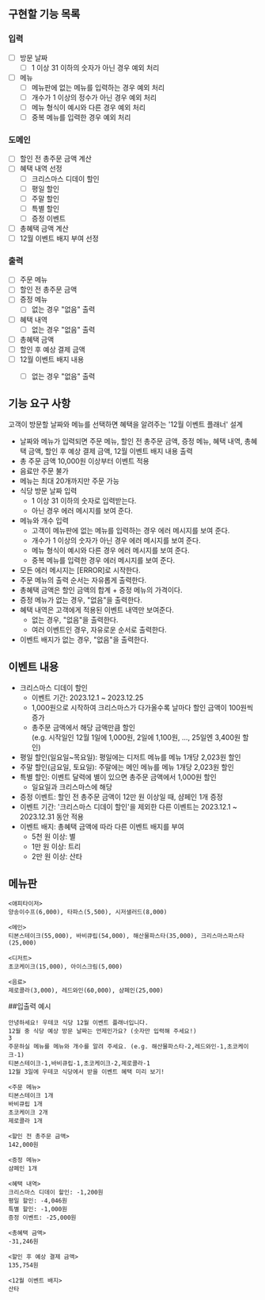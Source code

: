 ## 구현할 기능 목록

### 입력
 - [ ] 방문 날짜
   - [ ] 1 이상 31 이하의 숫자가 아닌 경우 예외 처리
 - [ ] 메뉴
   - [ ] 메뉴판에 없는 메뉴를 입력하는 경우 예외 처리
   - [ ] 개수가 1 이상의 정수가 아닌 경우 예외 처리
   - [ ] 메뉴 형식이 예시와 다른 경우 예외 처리
   - [ ] 중복 메뉴를 입력한 경우 예외 처리
### 도메인
 - [ ] 할인 전 총주문 금액 계산
 - [ ] 혜택 내역 선정
   - [ ] 크리스마스 디데이 할인
   - [ ] 평일 할인
   - [ ] 주말 할인
   - [ ] 특별 할인
   - [ ] 증정 이벤트
 - [ ] 총혜택 금액 계산
 - [ ] 12월 이벤트 배지 부여 선정

### 출력
 - [ ] 주문 메뉴
 - [ ] 할인 전 총주문 금액
 - [ ] 증정 메뉴
   - [ ] 없는 경우 "없음" 출력
 - [ ] 혜택 내역
   - [ ] 없는 경우 "없음" 출력
 - [ ] 총혜택 금액
 - [ ] 할인 후 예상 결제 금액
 - [ ] 12월 이벤트 배지 내용
     - [ ] 없는 경우 "없음" 출력


## 기능 요구 사항
고객이 방문할 날짜와 메뉴를 선택하면 혜택을 알려주는 '12월 이벤트 플래너' 설계

 - 날짜와 메뉴가 입력되면 주문 메뉴, 할인 전 총주문 금액, 증정 메뉴, 혜택 내역, 총혜택 금액, 할인 후 예상 결제 금액, 12월 이벤트 배지 내용 출력
 - 총 주문 금액 10,000원 이상부터 이벤트 적용
 - 음료만 주문 불가
 - 메뉴는 최대 20개까지만 주문 가능
 - 식당 방문 날짜 입력
   - 1 이상 31 이하의 숫자로 입력받는다.
   - 아닌 경우 에러 메시지를 보여 준다.
 - 메뉴와 개수 입력
   - 고객이 메뉴판에 없는 메뉴를 입력하는 경우 에러 메시지를 보여 준다.
   - 개수가 1 이상의 숫자가 아닌 경우 에러 메시지를 보여 준다.
   - 메뉴 형식이 예시와 다른 경우 에러 메시지를 보여 준다.
   - 중복 메뉴를 입력한 경우 에러 메시지를 보여 준다.
 - 모든 에러 메시지는 [ERROR]로 시작한다.
 - 주문 메뉴의 출력 순서는 자유롭게 출력한다.
 - 총혜택 금액은 할인 금액의 합계 + 증정 메뉴의 가격이다.
 - 증정 메뉴가 없는 경우, "없음"을 출력한다.
 - 혜택 내역은 고객에게 적용된 이벤트 내역만 보여준다.
   - 없는 경우, "없음"을 출력한다.
   - 여러 이벤트인 경우, 자유로운 순서로 출력한다.
 - 이벤트 배지가 없는 경우, "없음"을 출력한다.

## 이벤트 내용
- 크리스마스 디데이 할인
    - 이벤트 기간: 2023.12.1 ~ 2023.12.25
    - 1,000원으로 시작하여 크리스마스가 다가올수록 날마다 할인 금액이 100원씩 증가
    - 총주문 금액에서 해당 금액만큼 할인  
      (e.g. 시작일인 12월 1일에 1,000원, 2일에 1,100원, ..., 25일엔 3,400원 할인)
- 평일 할인(일요일~목요일): 평일에는 디저트 메뉴를 메뉴 1개당 2,023원 할인
- 주말 할인(금요일, 토요일): 주말에는 메인 메뉴를 메뉴 1개당 2,023원 할인
- 특별 할인: 이벤트 달력에 별이 있으면 총주문 금액에서 1,000원 할인
    - 일요일과 크리스마스에 해당
- 증정 이벤트: 할인 전 총주문 금액이 12만 원 이상일 때, 샴페인 1개 증정
- 이벤트 기간: '크리스마스 디데이 할인'을 제외한 다른 이벤트는 2023.12.1 ~ 2023.12.31 동안 적용
- 이벤트 배지: 총혜택 금액에 따라 다른 이벤트 배지를 부여
    - 5천 원 이상: 별
    - 1만 원 이상: 트리
    - 2만 원 이상: 산타

## 메뉴판
```
<애피타이저>
양송이수프(6,000), 타파스(5,500), 시저샐러드(8,000)

<메인>
티본스테이크(55,000), 바비큐립(54,000), 해산물파스타(35,000), 크리스마스파스타(25,000)

<디저트>
초코케이크(15,000), 아이스크림(5,000)

<음료>
제로콜라(3,000), 레드와인(60,000), 샴페인(25,000)
```

##입출력 예시
```
안녕하세요! 우테코 식당 12월 이벤트 플래너입니다.
12월 중 식당 예상 방문 날짜는 언제인가요? (숫자만 입력해 주세요!)
3
주문하실 메뉴를 메뉴와 개수를 알려 주세요. (e.g. 해산물파스타-2,레드와인-1,초코케이크-1)
티본스테이크-1,바비큐립-1,초코케이크-2,제로콜라-1
12월 3일에 우테코 식당에서 받을 이벤트 혜택 미리 보기!
 
<주문 메뉴>
티본스테이크 1개
바비큐립 1개
초코케이크 2개
제로콜라 1개
 
<할인 전 총주문 금액>
142,000원
 
<증정 메뉴>
샴페인 1개
 
<혜택 내역>
크리스마스 디데이 할인: -1,200원
평일 할인: -4,046원
특별 할인: -1,000원
증정 이벤트: -25,000원
 
<총혜택 금액>
-31,246원
 
<할인 후 예상 결제 금액>
135,754원
 
<12월 이벤트 배지>
산타
```